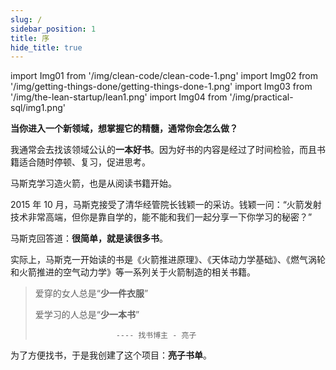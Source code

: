 ```yaml
---
slug: /
sidebar_position: 1
title: 序
hide_title: true
---
```


import Img01 from '/img/clean-code/clean-code-1.png'
import Img02 from '/img/getting-things-done/getting-things-done-1.png'
import Img03 from '/img/the-lean-startup/lean1.png'
import Img04 from '/img/practical-sql/img1.png'

**当你进入一个新领域，想掌握它的精髓，通常你会怎么做？**

我通常会去找该领域公认的**一本好书**。因为好书的内容是经过了时间检验，而且书籍适合随时停顿、复习，促进思考。

马斯克学习造火箭，也是从阅读书籍开始。

2015 年 10 月，马斯克接受了清华经管院长钱颖一的采访。钱颖一问：“火箭发射技术非常高端，但你是靠自学的，能不能和我们一起分享一下你学习的秘密？”

马斯克回答道：**很简单，就是读很多书**。

实际上，马斯克一开始读的书是《火箭推进原理》、《天体动力学基础》、《燃气涡轮和火箭推进的空气动力学》等一系列关于火箭制造的相关书籍。

>
> 爱穿的女人总是“**少一件衣服**”
>
> 爱学习的人总是“**少一本书**”
>
>                       ---- 找书博主 - 亮子
>

为了方便找书，于是我创建了这个项目：**亮子书单**。

